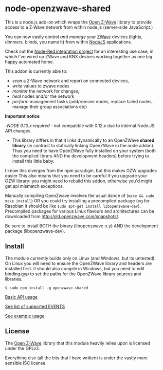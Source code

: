 node-openzwave-shared
=====================

This is a node.js add-on which wraps the [Open
Z-Wave](https://www.openzwave.com/) library to provide access to a
Z-Wave network from within node.js (server-side JavaScript.)

You can now easily control *and manage* your [ZWave](http://www.z-wave.com/) devices 
(lights, dimmers, blinds, you name it) from within [NodeJS](https://nodejs.org/) applications.

Check out the [Node-Red integration project](https://github.com/OpenZWave/node-red-contrib-openzwave)
for an interesting use case, in which I've wired up ZWave and KNX devices working together as
one big happy automated home.

This addon is currently able to:
- *scan* a Z-Wave network and report on connected devices,
- *write* values to zwave nodes
- *monitor* the network for changes,
- *heal* nodes and/or the network
- *perform* management tasks (add/remove nodes, replace failed nodes, manage their group associations etc)

**Important notice**

 -*NODE 0.10.x required* - not compatible with 0.12.x due to internal Node.JS API changes
- This library differs in that it links dynamically to an OpenZWave **shared library**
(in contrast to statically linking OpenZWave in the node addon). 
Thus you need to have OpenZWave fully installed on your system (both the
compiled library AND the development headers) before trying to install this little baby.

I know this diverges from the npm paradigm, but this makes OZW upgrades easier
This also means that you need to be careful if you upgrade your 
OZW library: you might need to rebuild this addon, otherwise you'd might
get api mismatch exceptions.

Manually compiling OpenZwave involves the usual dance of 
(`make && sudo make install`) OR you could try installing
a precompiled package (eg for Raspbian it should be like
`sudo apt-get install libopenzwave-dev`). Precompiled packages 
for various Linux flavours and architectures can be downloaded
from http://old.openzwave.com/snapshots/.

Be sure to install BOTH the binary (libopenzwave-x.y) AND the development
package (libopenzwave-dev).

## Install

The module currently builds only on Linux (and Windows, but its untested). 
On Linux you will need to ensure the OpenZWave library and headers are 
installed first. 
It should also compile in Windows, but you need to edit binding.gyp 
to set the paths for the OpenZWave library sources and libraries.

```
$ sudo npm install -g openzwave-shared
```

[Basic API usage](../master/README-api.md)

[See list of supported EVENTS](../master/README-events.md)

[See example usage](../master/README-example.md)


## License

The [Open Z-Wave](https://code.google.com/p/open-zwave/) library that this
module heavily relies upon is licensed under the GPLv3.

Everything else (all the bits that I have written) is under the vastly more
sensible ISC license.
